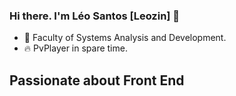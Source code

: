 ### Hi there. I'm Léo Santos [Leozin] 👋

- 🔭 Faculty of Systems Analysis and Development.
- 🔥 PvPlayer in spare time.


<h2>Passionate about Front End<h2/>
  
